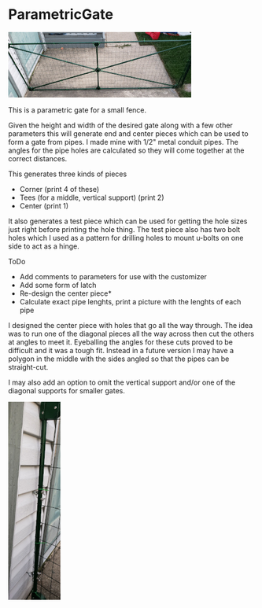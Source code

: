 # ParametricGate
  
 ![gate](gate.jpg)
 
This is a parametric gate for a small fence.  
  
Given the height and width of the desired gate along with a few other parameters this will generate end and center pieces which can be used to form a gate from pipes. I made mine with 1/2" metal conduit pipes. The angles for the pipe holes are calculated so they will come together at the correct distances.  
  
This generates three kinds of pieces  
- Corner (print 4 of these)  
- Tees (for a middle, vertical support) (print 2)  
- Center (print 1)  
  
It also generates a test piece which can be used for getting the hole sizes just right before printing the hole thing.   The test piece also has two bolt holes which I used as a pattern for drilling holes to mount u-bolts on one side to act as a hinge.  

ToDo  
- Add comments to parameters for use with the customizer  
- Add some form of latch  
- Re-design the center piece*  
- Calculate exact pipe lenghts, print a picture with the lenghts of each pipe
  
I designed the center piece with holes that go all the way through. The idea was to run one of the diagonal pieces all the way across then cut the others at angles to meet it. Eyeballing the angles for these cuts proved to be difficult and it was a tough fit.  Instead in a future version I may have a polygon in the middle with the sides angled so that the pipes can be straight-cut.  
  
I may also add an option to omit the vertical support and/or one of the diagonal supports for smaller gates.  

![hinge](gate_attach.jpg)
